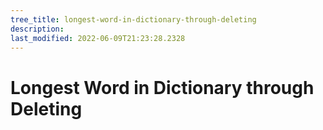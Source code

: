 ```yaml
---
tree_title: longest-word-in-dictionary-through-deleting
description: 
last_modified: 2022-06-09T21:23:28.2328
---
```


# Longest Word in Dictionary through Deleting
